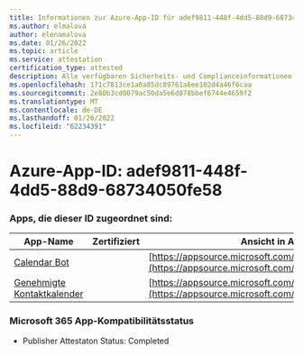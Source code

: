 ```yaml
---
title: Informationen zur Azure-App-ID für adef9811-448f-4dd5-88d9-68734050fe58
ms.author: elmalova
author: elenamalova
ms.date: 01/26/2022
ms.topic: article
ms.service: attestation
certification_type: attested
description: Alle verfügbaren Sicherheits- und Complianceinformationen für adef9811-448f-4dd5-88d9-68734050fe58.
ms.openlocfilehash: 171c7813ce1a0a85dc89761a6ee102d4a46f6caa
ms.sourcegitcommit: 2e80b3cd0079ac50da5e6d878bbef6744e4659f2
ms.translationtype: MT
ms.contentlocale: de-DE
ms.lasthandoff: 01/26/2022
ms.locfileid: "62234391"
---
```

# <a name="azure-app-id-adef9811-448f-4dd5-88d9-68734050fe58"></a>Azure-App-ID: adef9811-448f-4dd5-88d9-68734050fe58


### <a name="apps-associated-with-this-id"></a>Apps, die dieser ID zugeordnet sind:
| **App-Name** | **Zertifiziert** | **Ansicht in AppSource** |
|--------------|---------------|-----------------------|
| [Calendar Bot](https://docs.microsoft.com/microsoft-365-app-certification/forward/WA104381271) |  | [https://appsource.microsoft.com/product/office/WA104381271](https://appsource.microsoft.com/product/office/WA104381271) |
| [Genehmigte Kontaktkalender](https://docs.microsoft.com/microsoft-365-app-certification/forward/WA104380294) |  | [https://appsource.microsoft.com/product/office/WA104380294](https://appsource.microsoft.com/product/office/WA104380294) |

### <a name="microsoft-365-app-compliance-status"></a>Microsoft 365 App-Kompatibilitätsstatus
- Publisher Attestaton Status: Completed
